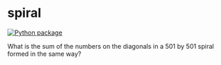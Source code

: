 # spiral

[![Python package](https://github.com/vcu-wangh25/spiral/actions/workflows/pytest.yml/badge.svg)](https://github.com/vcu-wangh25/spiral/actions/workflows/pytest.yml)

What is the sum of the numbers on the diagonals in a 501 by 501 spiral formed in the same way?
